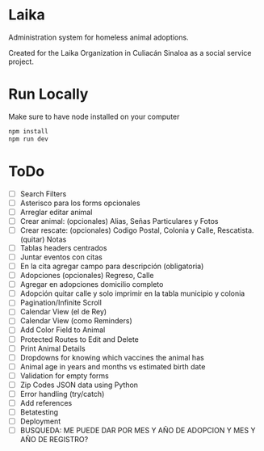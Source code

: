 # Laika

Administration system for homeless animal adoptions.

Created for the Laika Organization in Culiacán Sinaloa as a social service project.

# Run Locally

Make sure to have node installed on your computer

```bash
npm install
npm run dev
```

# ToDo

- [ ] Search Filters
- [ ] Asterisco para los forms opcionales
- [ ] Arreglar editar animal
- [ ] Crear animal: (opcionales) Alias, Señas Particulares y Fotos
- [ ] Crear rescate: (opcionales) Codigo Postal, Colonia y Calle, Rescatista. (quitar) Notas
- [ ] Tablas headers centrados
- [ ] Juntar eventos con citas
- [ ] En la cita agregar campo para descripción (obligatoria)
- [ ] Adopciones (opcionales) Regreso, Calle
- [ ] Agregar en adopciones domicilio completo
- [ ] Adopción quitar calle y solo imprimir en la tabla municipio y colonia
- [ ] Pagination/Infinite Scroll
- [ ] Calendar View (el de Rey)
- [ ] Calendar View (como Reminders)
- [ ] Add Color Field to Animal
- [ ] Protected Routes to Edit and Delete
- [ ] Print Animal Details
- [ ] Dropdowns for knowing which vaccines the animal has
- [ ] Animal age in years and months vs estimated birth date
- [ ] Validation for empty forms
- [ ] Zip Codes JSON data using Python
- [ ] Error handling (try/catch)
- [ ] Add references
- [ ] Betatesting
- [ ] Deployment
- [ ] BUSQUEDA: ME PUEDE DAR POR MES Y AÑO DE ADOPCION Y MES Y AÑO DE REGISTRO?

